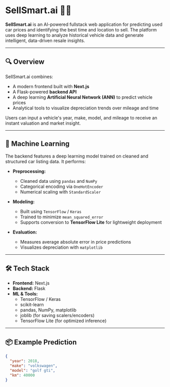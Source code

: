 # SellSmart.ai 🚗💡

**SellSmart.ai** is an AI-powered fullstack web application for predicting used car prices and identifying the best time and location to sell. The platform uses deep learning to analyze historical vehicle data and generate intelligent, data-driven resale insights.

---

## 🔍 Overview

SellSmart.ai combines:

- A modern frontend built with **Next.js**
- A Flask-powered **backend API**
- A deep learning **Artificial Neural Network (ANN)** to predict vehicle prices
- Analytical tools to visualize depreciation trends over mileage and time

Users can input a vehicle's year, make, model, and mileage to receive an instant valuation and market insight.

---

## 🧠 Machine Learning

The backend features a deep learning model trained on cleaned and structured car listing data. It performs:

- **Preprocessing:**  
  - Cleaned data using `pandas` and `NumPy`  
  - Categorical encoding via `OneHotEncoder`  
  - Numerical scaling with `StandardScaler`  

- **Modeling:**  
  - Built using `TensorFlow` / `Keras`  
  - Trained to minimize `mean_squared_error`  
  - Supports conversion to **TensorFlow Lite** for lightweight deployment

- **Evaluation:**  
  - Measures average absolute error in price predictions  
  - Visualizes depreciation with `matplotlib`

---

## 🛠️ Tech Stack

- **Frontend:** Next.js  
- **Backend:** Flask  
- **ML & Tools:**  
  - TensorFlow / Keras  
  - scikit-learn  
  - pandas, NumPy, matplotlib  
  - joblib (for saving scalers/encoders)  
  - TensorFlow Lite (for optimized inference)

---

## 📦 Example Prediction

```json
{
  "year": 2018,
  "make": "volkswagen",
  "model": "golf gti",
  "km": 40000
}
